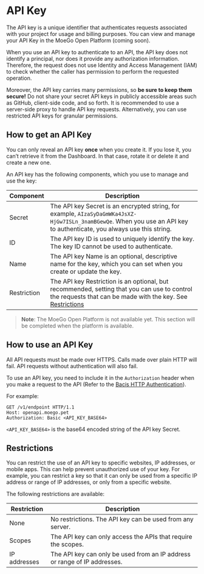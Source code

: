 # API Key

The API key is a unique identifier that authenticates requests associated with your project for usage and billing
purposes. You can view and manage your API Key in the MoeGo Open Platform (coming soon).

When you use an API key to authenticate to an API, the API key does not identify a principal, nor does it provide any
authorization information. Therefore, the request does not use Identity and Access Management (IAM) to check whether the
caller has permission to perform the requested operation.

Moreover, the API key carries many permissions, so **be sure to keep them secure!** Do not share your secret API keys in
publicly accessible areas such as GitHub, client-side code, and so forth. It is recommended to use a server-side proxy
to handle API key requests. Alternatively, you can use restricted API keys for granular permissions.

## How to get an API Key

You can only reveal an API key **once** when you create it. If you lose it, you can’t retrieve it from the Dashboard. In
that case, rotate it or delete it and create a new one.

An API key has the following components, which you use to manage and use the key:

| Component   | Description                                                                                                                                                                |
|-------------|----------------------------------------------------------------------------------------------------------------------------------------------------------------------------|
| Secret      | The API key Secret is an encrypted string, for example, `AIzaSyDaGmWKa4JsXZ-HjGw7ISLn_3namBGewQe`. When you use an API key to authenticate, you always use this string.    |
| ID          | The API key ID is used to uniquely identify the key. The key ID cannot be used to authenticate.                                                                            |
| Name        | The API key Name is an optional, descriptive name for the key, which you can set when you create or update the key.                                                        |
| Restriction | The API key Restriction is an optional, but recommended, setting that you can use to control the requests that can be made with the key. See [Restrictions](#restrictions) |

> **Note**: The MoeGo Open Platform is not available yet. This section will be completed when the platform is available.

## How to use an API Key

All API requests must be made over HTTPS. Calls made over plain HTTP will fail. API requests without authentication will
also fail.

To use an API key, you need to include it in the `Authorization` header when you make a request to the API (Refer to
the [Bacis HTTP Authentication](https://datatracker.ietf.org/doc/html/rfc7617)).

For example:

```https
GET /v1/endpoint HTTP/1.1
Host: openapi.moego.pet
Authorization: Basic <API_KEY_BASE64>
```

`<API_KEY_BASE64>` is the base64 encoded string of the API key Secret.

## Restrictions

You can restrict the use of an API key to specific websites, IP addresses, or mobile apps. This can help prevent
unauthorized use of your key. For example, you can restrict a key so that it can only be used from a specific IP address
or range of IP addresses, or only from a specific website.

The following restrictions are available:

| Restriction  | Description                                                               |
|--------------|---------------------------------------------------------------------------|
| None         | No restrictions. The API key can be used from any server.                 |
| Scopes       | The API key can only access the APIs that require the scopes.             |
| IP addresses | The API key can only be used from an IP address or range of IP addresses. |
